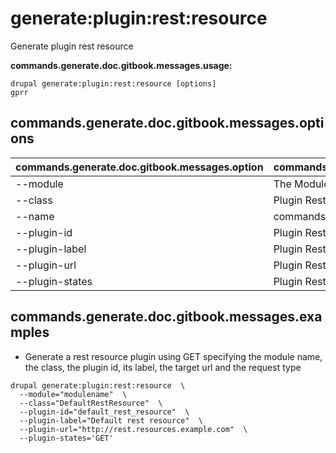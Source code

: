 # generate:plugin:rest:resource
Generate plugin rest resource

**commands.generate.doc.gitbook.messages.usage:**
```
drupal generate:plugin:rest:resource [options]
gprr
```

## commands.generate.doc.gitbook.messages.options
commands.generate.doc.gitbook.messages.option | commands.generate.doc.gitbook.messages.details
-------|-------------
--module | The Module name.
--class | Plugin Rest Resource class
--name | commands.generate.service.options.name
--plugin-id | Plugin Rest Resource id
--plugin-label | Plugin Rest Resource Label
--plugin-url | Plugin Rest Resource URL
--plugin-states | Plugin Rest Resource States

## commands.generate.doc.gitbook.messages.examples
* Generate a rest resource plugin using GET specifying the module name, the class, the plugin id, its label, the target url and the request type
```
drupal generate:plugin:rest:resource  \
  --module="modulename"  \
  --class="DefaultRestResource"  \
  --plugin-id="default_rest_resource"  \
  --plugin-label="Default rest resource"  \
  --plugin-url="http://rest.resources.example.com"  \
  --plugin-states='GET'
```
